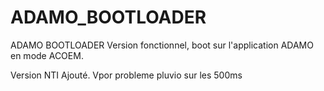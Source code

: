# ADAMO_BOOTLOADER
ADAMO BOOTLOADER
Version fonctionnel, boot sur l'application ADAMO en mode ACOEM.

Version NTI Ajouté.
Vpor probleme pluvio sur les 500ms

